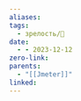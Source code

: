 ```yaml
---
aliases: 
tags:
  - зрелость/🌱
date:
  - - 2023-12-12
zero-link: 
parents:
  - "[[Jmeter]]"
linked:
---
```

